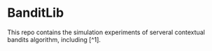 # BanditLib
This repo contains the simulation experiments of serveral contextual bandits algorithm, including [^1].
